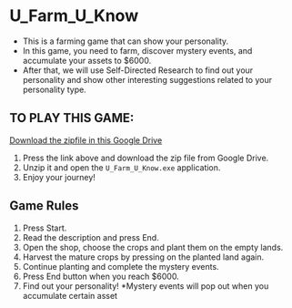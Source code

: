 # U_Farm_U_Know

- This is a farming game that can show your personality.  
- In this game, you need to farm, discover mystery events, and accumulate your assets to $6000.  
- After that, we will use Self-Directed Research to find out your personality and show other interesting suggestions related to your personality type.


## TO PLAY THIS GAME:

[Download the zipfile in this Google Drive](https://drive.google.com/drive/folders/15-57oU7CFtr9uGSUhw8FgDVpmbd7QcTQ?usp=sharing)  
1. Press the link above and download the zip file from Google Drive.  
2. Unzip it and open the `U_Farm_U_Know.exe` application.  
3. Enjoy your journey!


## Game Rules

1. Press Start.
2. Read the description and press End.
4. Open the shop, choose the crops and plant them on the empty lands.
5. Harvest the mature crops by pressing on the planted land again.
6. Continue planting and complete the mystery events.
7. Press End button when you reach $6000.
8. Find out your personality!
*Mystery events will pop out when you accumulate certain asset
